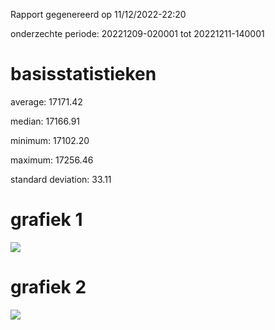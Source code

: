 Rapport gegenereerd op 11/12/2022-22:20

onderzechte periode: 20221209-020001 tot 20221211-140001

# basisstatistieken

average: 17171.42

median: 17166.91

minimum: 17102.20

maximum: 17256.46

standard deviation: 33.11

# grafiek 1

![](/home/osboxes/RubenMattheus.github.io/docs/assets/graph.png)

# grafiek 2

![](/home/osboxes/RubenMattheus.github.io/docs/assets/graphzoom.png)
